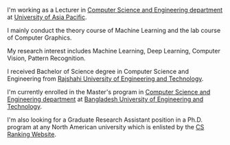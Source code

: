 <p>
                    I'm working as a Lecturer in <a href="https://uap-bd.edu/cse/index.php">Computer Science and Engineering department</a> at <a href="https://uap-bd.edu/">University of Asia Pacific</a>.
</p><p>
                    I mainly conduct the theory course of Machine Learning and the lab course of Computer Graphics.</p>
<p>
                    My research interest includes Machine Learning, Deep Learning, Computer Vision, Pattern Recognition.
</p>
<p>
                    I received Bachelor of Science degree in Computer Science and Engineering from <a href="https://ruet.ac.bd/">Rajshahi University of Engineering and Technology</a>. 
</p>
<p>
                    I'm currently enrolled in the Master's program in <a href="https://cse.buet.ac.bd/">Computer Science and Engineering department</a> at <a href="https://buet.ac.bd/">Bangladesh University of Engineering and Technology</a>. 
</p>
<p>I'm also looking for a Graduate Research Assistant position in a Ph.D. program at any North American university which is enlisted by the <a href="http://csrankings.org/#/index?all&world">CS Ranking Website</a>. </p>
</p>
